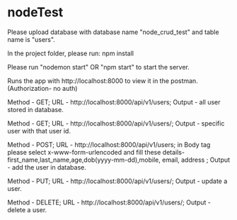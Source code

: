 # nodeTest
Please upload database with database name "node_crud_test" and table name is "users".

In the project folder, please run: npm install

Please run "nodemon start" OR "npm start" to start the server.

Runs the app with http://localhost:8000 to view it in the postman.(Authorization- no auth)

Method - GET; URL - http://localhost:8000/api/v1/users; Output - all user stored in database.

Method - GET; URL - http://localhost:8000/api/v1/users/<userid>; Output - specific user with that user id.
  
Method - POST; URL - http://localhost:8000/api/v1/users; in Body tag please select x-www-form-urlencoded and fill these details-first_name,last_name,age,dob(yyyy-mm-dd),mobile, email, address ; Output - add the user in database.

Method - PUT; URL - http://localhost:8000/api/v1/users/<userid>; Output - update a user.
  
  
Method - DELETE; URL - http://localhost:8000/api/v1/users/<userid>; Output - delete a user.
